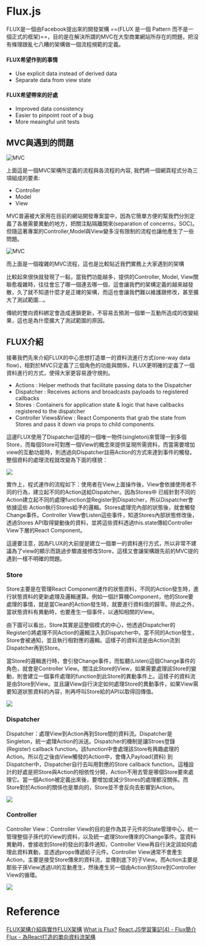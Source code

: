# Flux.js

FLUX是一個由Facebook提出來的開發架構 ==(FLUX 是一個 Pattern 而不是一個正式的框架)==，目的是在解決所謂的MVC在大型商業網站所存在的問題，把沒有條理跟亂七八糟的架構做一個流程規範的定義。

#### FLUX希望作到的事情

 - Use explicit data instead of derived data
 - Separate data from view state

#### FLUX希望帶來的好處

 - Improved data consistency
 - Easier to pinpoint root of a bug
 - More meaingful unit tests


## MVC與遇到的問題

![MVC](http://i.imgur.com/ypxMX8H.png)

上面這是一個MVC架構所定義的流程與各流程的內容, 我們將一個網頁程式分為三項組成的要素:

 - Controller
 - Model
 - View

MVC普遍被大家用在目前的網站開發專案當中，因為它簡單方便的幫我們分別定義了各層需要異動的地方，把關注點隔離開來(separation of concerns，SOC)。但隨這著專案的Controller,Model與View變多沒有限制的流程也讓他產生了一些問題。

![MVC](http://i.imgur.com/RSYGVoi.png)

而上面是一個複雜的MVC流程，這也是比較貼近我們實務上大家遇到的架構

比較起來很快就發現了一點，當我們功能越多，提供的Controller, Model, View關聯愈複雜時，往往會忘了哪一個連去哪一個，這會讓我們的架構定義的越來越發散，久了就不知道什麼才是正確的架構，而這也會讓我們難以維護跟修改，甚至擴大了測試範圍...。

傳統的雙向資料綁定會造成連鎖更新，不容易去預測一個單一互動所造成的改變結果，這也是為什麼擴大了測試範圍的原因。 


## FLUX介紹

接著我們先來介紹FLUX的中心思想打造單一的資料流進行方式(one-way data flow)，相對於MVC只定義了三個角色的功能與關係，FLUX更明確的定義了一個資料進行的方式，使得大家更容易遵守規則。

 - Actions : Helper methods that facilitate passing data to the Dispatcher
 - Dispatcher : Receives actions and broadcasts payloads to registered callbacks
 - Stores : Containers for application state & logic that have callbacks registered to the dispatcher
 - Controller Views&View : React Components that grab the state from Stores and pass it down via props to child components.

這邊FLUX使用了Dispatcher這樣的一個唯一物件(singleton)來管理一到多個Store，而每個Store可對應一個View的概念來提供呈現所需資料，而當需要增加view的互動功能時，則透過向Dispatcher註冊Action的方式來達到事件的觸發。 整個資料的處理流程就改變為下面的樣貌：

![](http://i.imgur.com/KPI6yOS.png)

實作上，程式運作的流程如下：使用者在View上面操作後，View會依據使用者不同的行為，建立起不同的Action送給Dispatcher。因為Stores中 已經針對不同的Action建立起不同的處理function並Register到Dispatcher，所以Dispatcher會依據這些 Action執行Stores給予的邏輯。Stores處理完內部的狀態後，就會觸發Change事件。Controller View會Listen這些事件，知道Stores內部狀態修改後，透過Stores API取得變動後的資料，並將這些資料透過this.state傳給Controller View下層的React Component。

這邊要注意，因為FLUX的大前提是建立一個單一的資料進行方式，所以非常不建議為了view的顯示而跳過步驟直接修改Store，這樣又會讓架構跟先前的MVC提的遇到一樣不明確的問題。

### Store

Store主要是在管理React Component運作的狀態資料，不同的Action發生時，進行狀態資料的更新處理及邏輯運算。例如一個計算機Component，他的Store要處理的事情，就是當Clean的Action發生時，就要進行資料值的歸零。除此之外，當狀態資料有異動時，也要產生一個事件，以通知相關的View。

由下圖可以看出，Store其實是這整個模式的中心，他透過Dispatcher的Register()將處理不同Action的邏輯注入到Dispatcher中。當不同的Action發生，Store會被通知，並且執行相對應的邏輯。這樣子的資料流是由Action流到Dispatcher再到Store。
 
當Store的邏輯進行時，會引發Change事件，而監聽(Listen)這個Change事件的角色，就會是Controller View。關注此Store的View，如果需要處理該Store的變動，則會建立一個事件處理的function到此Store的異動事件上。這樣子的資料流是由Store到View。並且讓View自行決定如何處理Store的異動事件，如果View需要知道狀態資料的內容，則再呼叫Store給的API以取得回傳值。

![](http://i.imgur.com/yBNyE8E.png)

### Dispatcher

Dispatcher：處理View到Action再到Store間的資料流。Dispatcher是Singleton，統一處理Action的派送。Dispatcher的機制是讓Stroes登錄(Register) callback function。該function中會處理該Store有興趣處理的Action。所以在之後由View觸發的Action中，會傳入Payload(資料) 到Dispatcher中，Dispatcher自行去叫用對應的Store callback function。這種設計的好處是把Store與Action的相依性分開，Action不用去管是哪個Store要來處理它。當一個Action被定義出來後，要增加或減少Stores的處理都沒關係。而Store對於Action的關係也是單向的，Store並不會反向去影響到Action。

![](http://i.imgur.com/qzqN6mx.png)

### Controller

Controller View：Controller View的目的是作為其子元件的State管理中心，統一管理整個子孫代的View的資料，以及統一處理Store傳來的Change事件。當資料異動時，會接收到Store的發出的事件通知，Controller View再自行決定該如何處理此資料異動，並透過props傳遞給子元件。Controller View通常不會產生Action，主要是接受Store傳來的資料流，並傳到底下的子View。而Action主要是那些子孫View透過UI的互動產生，然後產生另一個由Action到Store到Controller View的循環。

![](http://i.imgur.com/fpAz33w.png)







# Reference
[FLUX架構介紹與實作FLUX架構][50]
[What is Flux?][51]
[React.JS學習筆記(4) - Flux簡介][52]
[Flux - 為React打造的單向資料流架構][53]

[50]: https://dotblogs.com.tw/blackie1019/2015/04/14/151049
[51]: http://fluxxor.com/what-is-flux.html#what-is-flux-
[52]: https://dotblogs.com.tw/lapland/2015/07/13/151850
[53]: http://eddychang.me/blog/javascript/94-flux-concept.html


